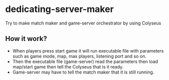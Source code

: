# dedicating-server-maker
Try to make match maker and game-server orchestrator by using Colyseus

## How it work?
- When players press start game it will run executable file with parameters such as game mode, map, max players, listening port and so on.
- Then the executable file (game-server) read the parameters then load map/start game then tell the Colyseus that is it ready.
- Game-server may have to tell the match maker that it is still running.
